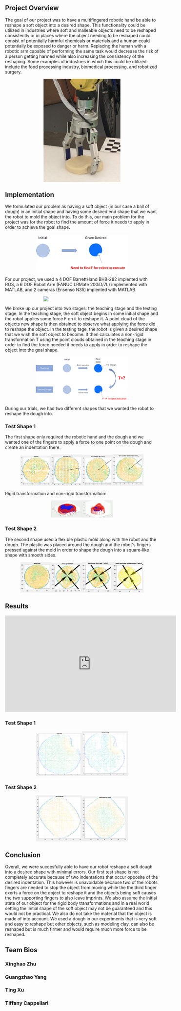 ## Project Overview

The goal of our project was to have a multifingered robotic hand be able to reshape a soft object into a desired shape. This functionality could be utilized in industries where soft and malleable objects need to be reshaped consistently or in places where the object needing to be reshaped could consist of potentially harmful chemicals or materials and a human could potentially be exposed to danger or harm. Replacing the human with a robotic arm capable of performing the same task would decrease the risk of a person getting harmed while also increasing the consistency of the reshaping. Some examples of industries in which this could be utilized include the food processing industry, biomedical processing, and robotized surgery. 

<img src="images/image28.png" style="width: 50%; display: block; margin: auto;" />

## Implementation

We formulated our problem as having a soft object (in our case a ball of dough) in an initial shape and having some desired end shape that we want the robot to mold the object into. To do this, our main problem for the project was for the robot to find the amount of force it needs to apply in order to achieve the goal shape.

<img src="images/problemStatement.png" style="width: 60%; display: block; margin: auto;" />

For our project, we used a 4 DOF BarrettHand BH8-282 implented with ROS, a 6 DOF Robot Arm (FANUC LRMate 200iD/7L) implemented with MATLAB, and 2 cameras (Ensenso N35) implented with MATLAB. 

<img src="images/image33.png" style="width: 50%; display: block; margin: auto;" />

We broke up our project into two stages: the teaching stage and the testing stage. In the teaching stage, the soft object begins in some initial shape and the robot applies some force F on it to reshape it. A point cloud of the objects new shape is then obtained to observe what applying the force did to reshape the object. In the testing tage, the robot is given a desired shape that we wish the soft object to become. It then calculates a non-rigid transformation T using the point clouds obtained in the teaching stage in order to find the force needed it needs to apply in order to reshape the object into the goal shape. 

<img src="images/stages.png" style="width: 60%; display: block; margin: auto;" />

During our trials, we had two different shapes that we wanted the robot to reshape the dough into.

### Test Shape 1

The first shape only required the robotic hand and the dough and we wanted one of the fingers to apply a force to one point on the dough and create an indentation there.

<div style="text-align: center;">
  <img src="images/image12.png" style="width: 20%;" /><img src="images/image10.png" style="width: 20%;" /><img src="images/image11.png" style="width: 20%;" /><img src="images/image13.png" style="width: 20%;" />
</div>

Rigid transformation and non-rigid transformation:
<div style="text-align: center;">
  <img src="images/image26.gif" style="width: 20%;" /><img src="images/image18.gif" style="width: 20%;" />
</div>

### Test Shape 2

The second shape used a flexible plastic mold along with the robot and the dough. The plastic was placed around the dough and the robot's fingers pressed against the mold in order to shape the dough into a square-like shape with smooth sides.

<div style="text-align: center;">
  <img src="images/image29.png" style="width: 20%;" /><img src="images/image27.png" style="width: 20%;" /><img src="images/image25.png" style="width: 20%;" /><img src="images/image19.png" style="width: 20%;" />
</div>

## Results
<div style="text-align: center;">
  <iframe width="560" height="315" src="https://www.youtube.com/embed/knuFI5SsM_Y" frameborder="0" allow="accelerometer; autoplay; encrypted-media; gyroscope; picture-in-picture" allowfullscreen></iframe>
</div>

### Test Shape 1
<div style="text-align: center;">
  <img src="images/image24.png" style="width: 30%;" /><img src="images/image23.png" style="width: 30%;" />
</div>

### Test Shape 2
<div style="text-align: center;">
  <img src="images/image31.png" style="width: 30%;" /><img src="images/image32.png" style="width: 30%;" />
</div>

## Conclusion
Overall, we were succesfully able to have our robot reshape a soft dough into a desired shape with minimal errors. Our first test shape is not completely accurate because of two indentations that occur opposite of the desired indentation. This however is unavoidable because two of the robots fingers are needed to stop the object from moving while the the third finger exerts a force on the object to reshape it and the objects being soft causes the two supporting fingers to also leave imprints. We also assume the initial state of our object for the rigid body transformations and in a real world setting the initial shape of the soft object may not be guaranteed and this would not be practical. We also do not take the material that the object is made of into account. We used a dough in our experiments that is very soft and easy to reshape but other objects, such as modeling clay, can also be reshaped but is much firmer and would require much more force to be reshaped. 

## Team Bios

### Xinghao Zhu 

### Guangzhao Yang 

### Ting Xu 

### Tiffany Cappellari

